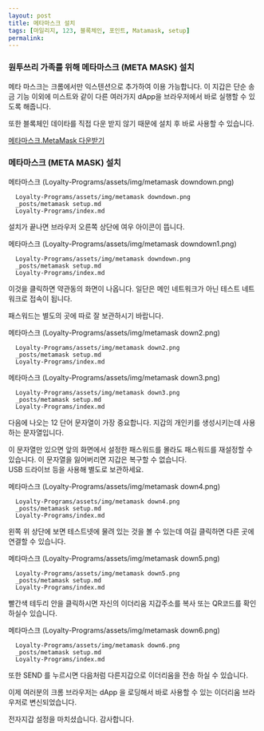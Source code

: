 ```yaml
---
layout: post
title: 메타마스크 설치
tags: [마일리지, 123, 블록체인, 포인트, Matamask, setup] 
permalink: 
---
```



### 원투쓰리 가족를 위해 메타마스크 (META MASK) 설치

메타 마스크는 크롬에서만 익스텐션으로 추가하여 이용 가능합니다.
이 지갑은 단순 송금 기능 이외에 미스트와 같이 다른 여러가지 dApp을 브라우저에서 바로 실행할 수 있도록 해줍니다.

또한 블록체인 데이타를 직접 다운 받지 않기 때문에 설치 후 바로 사용할 수 있습니다.

[메타마스크.MetaMask 다운받기](https://chrome.google.com/webstore/detail/metamask/nkbihfbeogaeaoehlefnkodbefgpgknn)

### 메타마스크 (META MASK) 설치  

메타마스크 (Loyalty-Programs/assets/img/metamask downdown.png)


      Loyalty-Programs/assets/img/metamask downdown.png
      _posts/metamask setup.md      
      Loyalty-Programs/index.md
    
    

설치가 끝나면 브라우저 오른쪽 상단에 여우 아이콘이 뜹니다.


메타마스크 (Loyalty-Programs/assets/img/metamask downdown1.png)

      Loyalty-Programs/assets/img/metamask downdown.png
      _posts/metamask setup.md      
      Loyalty-Programs/index.md


이것을 클릭하면 약관동의 화면이 나옵니다. 일단은 메인 네트워크가 아닌 테스트 네트워크로 접속이 됩니다.

패스워드는 별도의 곳에 따로 잘 보관하시기 바랍니다.

메타마스크 (Loyalty-Programs/assets/img/metamask down2.png)  

      Loyalty-Programs/assets/img/metamask down2.png
      _posts/metamask setup.md      
      Loyalty-Programs/index.md




메타마스크 (Loyalty-Programs/assets/img/metamask down3.png)  

      Loyalty-Programs/assets/img/metamask down3.png
      _posts/metamask setup.md      
      Loyalty-Programs/index.md



다음에 나오는 12 단어 문자열이 가장 중요합니다. 지갑의 개인키를 생성시키는데 사용하는 문자열입니다.

이 문자열만 있으면 앞의 화면에서 설정한 패스워드를 몰라도 패스워드를 재설정할 수 있습니다.
이 문자열을 잃어버리면 지갑은 복구할 수 없습니다.   
USB 드라이브 등을 사용해 별도로 보관하세요.  
  
메타마스크 (Loyalty-Programs/assets/img/metamask down4.png)  

      Loyalty-Programs/assets/img/metamask down4.png
      _posts/metamask setup.md      
      Loyalty-Programs/index.md


왼쪽 위 상단에 보면 테스트넷에 물려 있는 것을 볼 수 있는데 여길 클릭하면 다른 곳에 연결할 수 있습니다.


메타마스크 (Loyalty-Programs/assets/img/metamask down5.png)  

      Loyalty-Programs/assets/img/metamask down5.png
      _posts/metamask setup.md      
      Loyalty-Programs/index.md



빨간색 테두리 안을 클릭하시면 자신의 이더리움 지갑주소를 복사 또는 QR코드를 확인 하실수 있습니다.

메타마스크 (Loyalty-Programs/assets/img/metamask down6.png)  

      Loyalty-Programs/assets/img/metamask down6.png
      _posts/metamask setup.md      
      Loyalty-Programs/index.md



또한 SEND 를 누르시면 다음처럼 다른지갑으로 이더리움을 전송 하실 수 있습니다.

이제 여러분의 크롬 브라우저는 dApp 을 로딩해서 바로 사용할 수 있는 이더리움 브라우저로 변신되었습니다.

전자지갑 설정을 마치셨습니다.
감사합니다.

